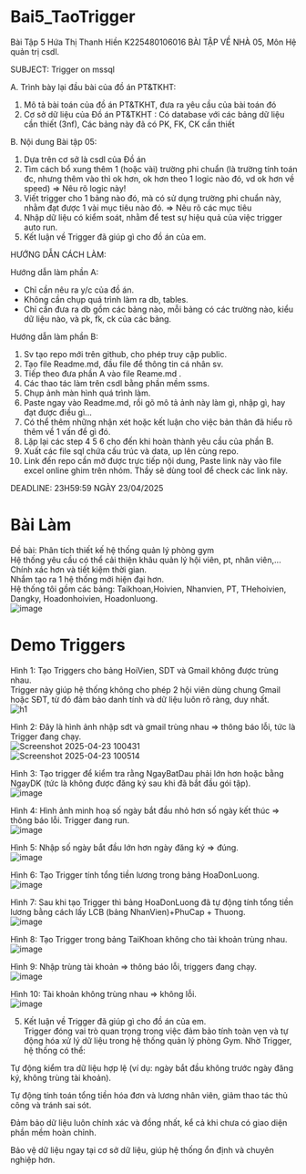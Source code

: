 # Bai5_TaoTrigger
Bài Tập 5 Hứa Thị Thanh Hiền K225480106016
BÀI TẬP VỀ NHÀ 05, Môn Hệ quản trị csdl.

SUBJECT: Trigger on mssql

A. Trình bày lại đầu bài của đồ án PT&TKHT:
1. Mô tả bài toán của đồ án PT&TKHT, 
   đưa ra yêu cầu của bài toán đó
2. Cơ sở dữ liệu của Đồ án PT&TKHT :
   Có database với các bảng dữ liệu cần thiết (3nf),
   Các bảng này đã có PK, FK, CK cần thiết
 
B. Nội dung Bài tập 05:
1. Dựa trên cơ sở là csdl của Đồ án
2. Tìm cách bổ xung thêm 1 (hoặc vài) trường phi chuẩn
   (là trường tính toán đc, nhưng thêm vào thì ok hơn,
    ok hơn theo 1 logic nào đó, vd ok hơn về speed)
   => Nêu rõ logic này!
3. Viết trigger cho 1 bảng nào đó, 
   mà có sử dụng trường phi chuẩn này,
   nhằm đạt được 1 vài mục tiêu nào đó.
   => Nêu rõ các mục tiêu 
4. Nhập dữ liệu có kiểm soát, 
   nhằm để test sự hiệu quả của việc trigger auto run.
5. Kết luận về Trigger đã giúp gì cho đồ án của em.

HƯỚNG DẪN CÁCH LÀM:

Hướng dẫn làm phần A: 
 - Chỉ cần nêu ra y/c của đồ án.
 - Không cần chụp quá trình làm ra db, tables.
 - Chỉ cần đưa ra db gồm các bảng nào,
   mỗi bảng có các trường nào, kiểu dữ liệu nào,
   và pk, fk, ck của các bảng.

Hướng dẫn làm phần B:
1. Sv tạo repo mới trên github, cho phép truy cập public.
2. Tạo file Readme.md, đầu file để thông tin cá nhân sv.
3. Tiếp theo đưa phần A vào file Reame.md .
3. Các thao tác làm trên csdl bằng phần mềm ssms.
4. Chụp ảnh màn hình quá trình làm.
5. Paste ngay vào Readme.md, 
   rồi gõ mô tả ảnh này làm gì, nhập gì, hay đạt được điều gì...
6. Có thể thêm những nhận xét hoặc kết luận
   cho việc bản thân đã hiểu rõ thêm về 1 vấn đề gì đó.
7. Lặp lại các step 4 5 6 cho đến khi hoàn thành yêu cầu của phần B.
8. Xuất các file sql chứa cấu trúc và data, up lên cùng repo.
9. Link đến repo cần mở được trực tiếp nội dung, 
   Paste link này vào file excel online ghim trên nhóm.
   Thầy sẽ dùng tool để check các link này.

DEADLINE: 23H59:59 NGÀY 23/04/2025
# Bài Làm  
Đề bài: Phân tích thiết kế hệ thống quản lý phòng gym  
Hệ thống yêu cầu có thể cải thiện khâu quản lý hội viên, pt, nhân viên,... Chính xác hơn và tiết kiệm thời gian.  
Nhắm tạo ra 1 hệ thống mới hiện đại hơn.  
Hệ thống tôi gồm các bảng: Taikhoan,Hoivien, Nhanvien, PT, THehoivien, Dangky, Hoadonhoivien, Hoadonluong.  
![image](https://github.com/user-attachments/assets/baad5c92-1b25-40c2-be60-c786c3f76fab)  

# Demo Triggers  
Hình 1: Tạo Triggers cho bảng HoiVien, SDT và Gmail không được trùng nhau.  
Trigger này giúp hệ thống không cho phép 2 hội viên dùng chung Gmail hoặc SĐT, từ đó đảm bảo danh tính và dữ liệu luôn rõ ràng, duy nhất.  
 ![h1](https://github.com/user-attachments/assets/9b7f3243-aebc-4d77-824d-147d7f629cc7)   

Hình 2: Đây là hình ảnh nhập sdt và gmail trùng nhau => thông báo lỗi, tức là Trigger đang chạy.  
![Screenshot 2025-04-23 100431](https://github.com/user-attachments/assets/905116a5-375c-45f6-9b68-91a5b24b3725)  
![Screenshot 2025-04-23 100514](https://github.com/user-attachments/assets/849896bf-d5ae-4da9-8081-2dcddf774597)  

Hình 3: Tạo trigger để kiểm tra rằng NgayBatDau phải lớn hơn hoặc bằng NgayDK (tức là không được đăng ký sau khi đã bắt đầu gói tập).  
![image](https://github.com/user-attachments/assets/cd02de44-ab4c-4067-b160-df43421d0c4d)  

Hình 4: Hình ảnh minh hoạ số ngày bắt đầu nhỏ hơn số ngày kết thúc => thông báo lỗi. Trigger đang run.  
![image](https://github.com/user-attachments/assets/99ead1b8-35fa-491d-83e6-f2ce49046875)  

Hình 5: Nhập số ngày bắt đầu lớn hơn ngày đăng ký => đúng.  
![image](https://github.com/user-attachments/assets/91f76f2a-1209-4d42-a106-756270e6da59)  

Hình 6: Tạo Trigger tính tổng tiền lương trong bảng HoaDonLuong.  
 ![image](https://github.com/user-attachments/assets/04bb3170-9ded-4846-a000-125018c30f8f)  

Hình 7: Sau khi tạo Trigger thì bảng HoaDonLuong đã tự động tính tổng tiền lương bằng cách lấy LCB (bảng NhanVien)+PhuCap + Thuong.  
![image](https://github.com/user-attachments/assets/2a93a66e-9e1e-4866-8f60-038d77d7bf79)  

Hình 8: Tạo Trigger trong bảng TaiKhoan không cho tài khoản trùng nhau.  
![image](https://github.com/user-attachments/assets/8250a47f-fda4-4ce4-ac9a-ad02ffeb2edd)  

Hình 9: Nhập trùng tài khoản => thông báo lỗi, triggers đang chạy.  
![image](https://github.com/user-attachments/assets/4c3cc5c1-28cb-476d-a578-4c66117aa3ad)  

Hình 10: Tài khoản không trùng nhau => không lỗi.  
![image](https://github.com/user-attachments/assets/5ba37ae8-b154-4bc8-8434-94d4ad17c79f)  


5. Kết luận về Trigger đã giúp gì cho đồ án của em.  
Trigger đóng vai trò quan trọng trong việc đảm bảo tính toàn vẹn và tự động hóa xử lý dữ liệu trong hệ thống quản lý phòng Gym. Nhờ Trigger, hệ thống có thể:  

Tự động kiểm tra dữ liệu hợp lệ (ví dụ: ngày bắt đầu không trước ngày đăng ký, không trùng tài khoản).  

Tự động tính toán tổng tiền hóa đơn và lương nhân viên, giảm thao tác thủ công và tránh sai sót.  

Đảm bảo dữ liệu luôn chính xác và đồng nhất, kể cả khi chưa có giao diện phần mềm hoàn chỉnh.   

Bảo vệ dữ liệu ngay tại cơ sở dữ liệu, giúp hệ thống ổn định và chuyên nghiệp hơn.





































